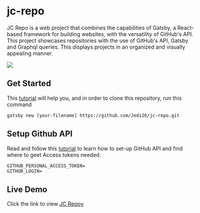 # jc-repo
JC Repo is a web project that combines the capabilities of Gatsby, a React-based framework for building websites, with the versatility of GitHub's API. This project showcases repositories with the use of GitHub's API, Gatsby and Graphql queries. This displays projects in an organized and visually appealing manner. 


<img src="https://res.cloudinary.com/juanajc92/image/upload/v1686822791/jcg4_cs704y.png" />

## Get Started

This [tutorial](https://jconline.tech) will help you, and in order to clone this repository, run this command 

```
gatsby new [your-filename] https://github.com/Jedi26/jc-repo.git
```

## Setup Github API


Read and follow this [tutorial](https://jconline.tech) to learn how to set-up GitHub API and find where to geet Access tokens needed.

```
GITHUB_PERSONAL_ACCESS_TOKEN=
GITHUB_LOGIN=
```


## Live Demo
Click  the link  to  view 
[JC Repoy](https://jcrepo.netlify.app/)
